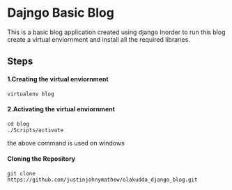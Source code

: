 # Dajngo Basic Blog
This is a basic blog application created using django
Inorder to run this blog create a virtual enviornment and install all the required libraries.
## Steps

 
#### 1.Creating the virtual enviornment

    virtualenv blog
#### 2.Activating the virtual enviornment

    cd blog 
    ./Scripts/activate
the above command is used on windows
#### Cloning the Repository

    git clone https://github.com/justinjohnymathew/olakudda_django_blog.git

